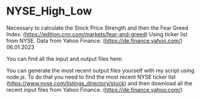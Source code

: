 # NYSE_High_Low
Necessary to calculate the Stock Price Strength and then the Fear Greed Index. (https://edition.cnn.com/markets/fear-and-greed)
Using ticker list from NYSE. 
Data from Yahoo Finance. (https://de.finance.yahoo.com/)
06.01.2023

You can find all the input and output files here:

You can generate the most recent output files yourself with my script using node.js.
To do that you need to find the most recent NYSE ticker list (https://www.nyse.com/listings_directory/stock) and then download all the recent input files from Yahoo Finance. (https://de.finance.yahoo.com/)
